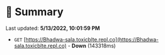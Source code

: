 # 📖 Summary
Last updated: **5/13/2022, 10:01:59 PM**

- `GET` [https://Bhadwa-sala.toxicblte.repl.co](https://Bhadwa-sala.toxicblte.repl.co) - **Down** (143318ms)
